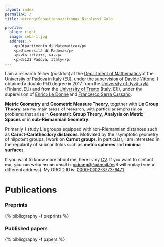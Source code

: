 ```yaml
---
layout: index
permalink: /
title: <strong>Sebastiano</strong> Nicolussi Golo

profile:
  align: right
  image: seba-1.jpg
  address: >
    <p>Dipartimento di Matematica</p>
    <p>Università di Padova</p>
    <p>Via Trieste, 63</p>
    <p>35121 Padova, Italy</p>
---
```


I am a research fellow (postdoc) 
at the [Department of Mathematics](https://www.math.unipd.it/en/) 
of the [University of Padova](https://www.unipd.it/) 
in Italy (EU), under the supervision of 
[Davide Vittone](https://www.math.unipd.it/en/department/people/user.php?usertype=2&user=364). 
I obtained a double PhD degree in 2017
from the [University of Jyväskylä](http://www.jyu.fi/en/) (Finland, EU) and from the [University of Trento](http://www.unitn.it/en) (Italy, EU), 
under the supervision of [Enrico Le Donne](https://sites.google.com/site/enricoledonne/) and [Francesco Serra Cassano](http://www4.unitn.it/People/it/Web/Persona/PER0004233#INFO).

**Metric Geometry** and **Geometric Measure Theory**, together with  **Lie Group Theory**, are my main areas of research, with particular emphasis on problems that arise in **Geometric Group Theory**, **Analysis on Metric Spaces** or in **sub-Riemannian Geometry**.

Primarily, I study Lie groups equipped with non-Riemannian distances such as **Carnot-Carathéodory distances**. 
Motivated by the asymptotic geometry of nilpotent groups, I work on **Carnot groups**. 
In particular, I am interested in the regularity of submanifolds such as **metric spheres** and **minimal surfaces**.

If you want to know more about me, here is my [CV](). 
If you want to contact me, you can write me an email to <sebang@fastmail.fm> (I will replay from a different address). 
My ORCID ID is: [0000-0002-3773-6471](http://orcid.org/0000-0002-3773-6471).

Publications
============

### Preprints

{% bibliography -f preprints %}

### Published papers

{% bibliography -f papers %}

